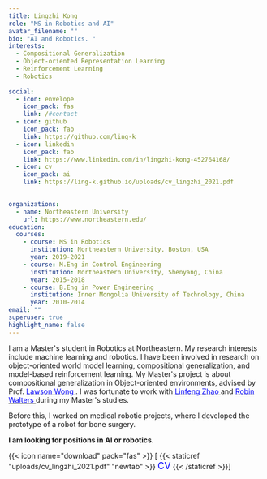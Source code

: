 ```yaml
---
title: Lingzhi Kong
role: "MS in Robotics and AI"
avatar_filename: ""
bio: "AI and Robotics. "
interests:
  - Compositional Generalization  
  - Object-oriented Representation Learning 
  - Reinforcement Learning
  - Robotics  
  
social:
  - icon: envelope
    icon_pack: fas
    link: /#contact
  - icon: github
    icon_pack: fab
    link: https://github.com/ling-k
  - icon: linkedin
    icon_pack: fab
    link: https://www.linkedin.com/in/lingzhi-kong-452764168/ 
  - icon: cv 
    icon_pack: ai
    link: https://ling-k.github.io/uploads/cv_lingzhi_2021.pdf

  
organizations:
  - name: Northeastern University
    url: https://www.northeastern.edu/
education:
  courses:
    - course: MS in Robotics
      institution: Northeastern University, Boston, USA 
      year: 2019-2021 
    - course: M.Eng in Control Engineering
      institution: Northeastern University, Shenyang, China 
      year: 2015-2018
    - course: B.Eng in Power Engineering
      institution: Inner Mongolia University of Technology, China
      year: 2010-2014
email: ""
superuser: true
highlight_name: false
---
```

I am a Master's student in Robotics at Northeastern. My research interests include machine learning and robotics. I have been involved in research on object-oriented world model learning, compositional generalization, and model-based reinforcement learning. My Master's project is about compositional generalization in Object-oriented environments, advised by Prof. [<span style="color:blue"> Lawson Wong </span>](http://www.ccs.neu.edu/home/lsw/). 
I was fortunate to work with [<span style="color:blue"> Linfeng Zhao </span>](https://lfzhao.com/) and [<span style="color:blue"> Robin Walters </span>](http://mathserver.neu.edu/robin/) during my Master's studies. 

Before this, I worked on medical robotic projects, where I developed the prototype of a robot for bone surgery. 

**I am looking for positions in AI or robotics.** 

{{< icon name="download" pack="fas" >}} \[ {{< staticref "uploads/cv_lingzhi_2021.pdf" "newtab" >}}  <span style="color:blue; font-size:1.3em;">CV</span> {{< /staticref >}}]


